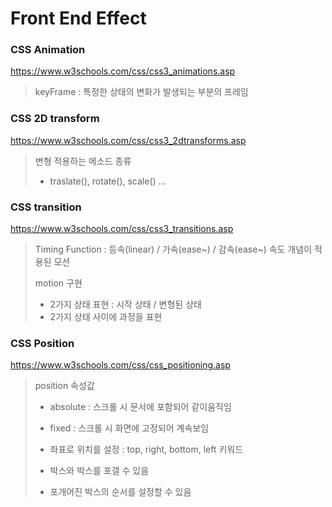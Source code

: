 # Front End Effect

### CSS Animation

https://www.w3schools.com/css/css3_animations.asp

> keyFrame : 특정한 상태의 변화가 발생되는 부분의 프레임

### CSS 2D transform

https://www.w3schools.com/css/css3_2dtransforms.asp

> 변형 적용하는 메소드 종류
>
> - traslate(), rotate(), scale() ...

### CSS transition

https://www.w3schools.com/css/css3_transitions.asp

> Timing Function : 등속(linear) / 가속(ease~) / 감속(ease~) 속도 개념이 적용된 모션
>
> motion 구현
>
> - 2가지 상태 표현 : 시작 상태 / 변형된 상태
> - 2가지 상태 사이에 과정을 표현

### CSS Position

https://www.w3schools.com/css/css_positioning.asp

> position 속성값
>
> - absolute : 스크롤 시 문서에 포함되어 같이움직임
> - fixed : 스크롤 시 화면에 고정되어 계속보임
>
> - 좌표로 위치를 설정 : top, right, bottom, left 키워드
> - 박스와 박스를 포갤 수 있음
> - 포개어진 박스의 순서를 설정할 수 있음
